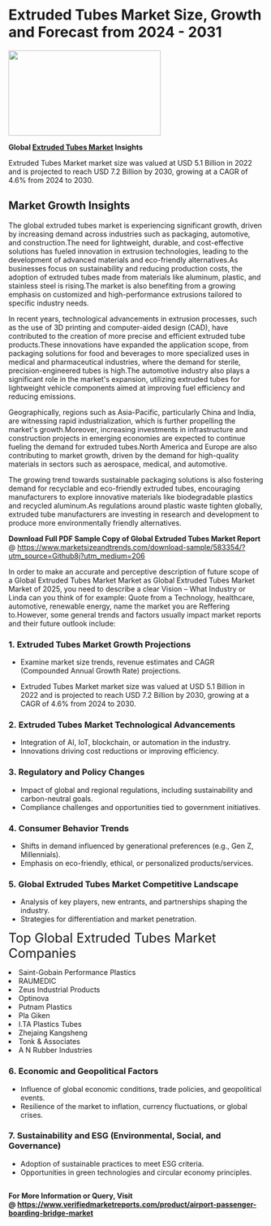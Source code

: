 <H1>Extruded Tubes Market Size, Growth and Forecast from 2024 - 2031</H1><img class="aligncenter size-medium wp-image-584254" src="https://thirdeyenews.in/wp-content/uploads/2024/09/Global-Market-Research-300x168.jpeg" alt="" width="300" height="168" /><p><strong>Global&nbsp;<a href="https://www.marketsizeandtrends.com/download-sample/583354/?utm_source=Github8j?utm_medium=206">Extruded Tubes Market</a> Insights</strong></p><p>Extruded Tubes Market market size was valued at USD 5.1 Billion in 2022 and is projected to reach USD 7.2 Billion by 2030, growing at a CAGR of 4.6% from 2024 to 2030.</p><p><h2>Market Growth Insights</h2> <p>The global extruded tubes market is experiencing significant growth, driven by increasing demand across industries such as packaging, automotive, and construction.The need for lightweight, durable, and cost-effective solutions has fueled innovation in extrusion technologies, leading to the development of advanced materials and eco-friendly alternatives.As businesses focus on sustainability and reducing production costs, the adoption of extruded tubes made from materials like aluminum, plastic, and stainless steel is rising.The market is also benefiting from a growing emphasis on customized and high-performance extrusions tailored to specific industry needs.</p> <p>In recent years, technological advancements in extrusion processes, such as the use of 3D printing and computer-aided design (CAD), have contributed to the creation of more precise and efficient extruded tube products.These innovations have expanded the application scope, from packaging solutions for food and beverages to more specialized uses in medical and pharmaceutical industries, where the demand for sterile, precision-engineered tubes is high.The automotive industry also plays a significant role in the market's expansion, utilizing extruded tubes for lightweight vehicle components aimed at improving fuel efficiency and reducing emissions.</p> <p>Geographically, regions such as Asia-Pacific, particularly China and India, are witnessing rapid industrialization, which is further propelling the market's growth.Moreover, increasing investments in infrastructure and construction projects in emerging economies are expected to continue fueling the demand for extruded tubes.North America and Europe are also contributing to market growth, driven by the demand for high-quality materials in sectors such as aerospace, medical, and automotive.</p> <p>The growing trend towards sustainable packaging solutions is also fostering demand for recyclable and eco-friendly extruded tubes, encouraging manufacturers to explore innovative materials like biodegradable plastics and recycled aluminum.As regulations around plastic waste tighten globally, extruded tube manufacturers are investing in research and development to produce more environmentally friendly alternatives.</p> <p><span class=""><strong>Download Full PDF Sample Copy of Global Extruded Tubes Market Report</strong> @ <a href="https://www.marketsizeandtrends.com/download-sample/583354/?utm_source=Github8j?utm_medium=206" target="_blank">https://www.marketsizeandtrends.com/download-sample/583354/?utm_source=Github8j?utm_medium=206</a></span></p><p>In order to make an accurate and perceptive description of future scope of a Global&nbsp;Extruded Tubes Market Market as Global&nbsp;Extruded Tubes Market Market of 2025, you need to describe a clear Vision &ndash; What Industry or Linda can you think of for example: Quote from a Technology, healthcare, automotive, renewable energy, name the market you are Reffering to.However, some general trends and factors usually impact market reports and their future outlook include:</p><h3>1.&nbsp;<strong>Extruded Tubes Market Growth Projections</strong></h3><ul><li>Examine market size trends, revenue estimates and CAGR (Compounded Annual Growth Rate) projections.</li><li><p>Extruded Tubes Market market size was valued at USD 5.1 Billion in 2022 and is projected to reach USD 7.2 Billion by 2030, growing at a CAGR of 4.6% from 2024 to 2030.</p></li></ul><h3>2.&nbsp;<strong>Extruded Tubes Market Technological Advancements</strong></h3><ul><li>Integration of AI, IoT, blockchain, or automation in the industry.</li><li>Innovations driving cost reductions or improving efficiency.</li></ul><h3>3.&nbsp;<strong>Regulatory and Policy Changes</strong></h3><ul><li>Impact of global and regional regulations, including sustainability and carbon-neutral goals.</li><li>Compliance challenges and opportunities tied to government initiatives.</li></ul><h3>4.&nbsp;<strong>Consumer Behavior Trends</strong></h3><ul><li>Shifts in demand influenced by generational preferences (e.g., Gen Z, Millennials).</li><li>Emphasis on eco-friendly, ethical, or personalized products/services.</li></ul><h3>5.&nbsp;<strong>Global Extruded Tubes Market Competitive Landscape</strong></h3><ul><li>Analysis of key players, new entrants, and partnerships shaping the industry.</li><li>Strategies for differentiation and market penetration.</li></ul><p data-pm-slice="1 1 []"><span style="color: inherit; font-family: inherit; font-size: 25px;">Top Global Extruded Tubes Market Companies</span></p><div class="" data-test-id=""><p><li>Saint-Gobain Performance Plastics</li><li> RAUMEDIC</li><li> Zeus Industrial Products</li><li> Optinova</li><li> Putnam Plastics</li><li> Pla Giken</li><li> I.TA Plastics Tubes</li><li> Zhejaing Kangsheng</li><li> Tonk & Associates</li><li> A N Rubber Industries</li></p></div><h3>6.&nbsp;<strong>Economic and Geopolitical Factors</strong></h3><ul><li>Influence of global economic conditions, trade policies, and geopolitical events.</li><li>Resilience of the market to inflation, currency fluctuations, or global crises.</li></ul><h3>7.&nbsp;<strong>Sustainability and ESG (Environmental, Social, and Governance)</strong></h3><ul><li>Adoption of sustainable practices to meet ESG criteria.</li><li>Opportunities in green technologies and circular economy principles.</li></ul><h2><strong style="font-size: 14px;">For More Information or Query, Visit @&nbsp;</strong><a style="background-color: #ffffff; font-size: 14px;" href="https://www.marketsizeandtrends.com/report/extruded-tubes-market/" target="_blank">https://www.verifiedmarketreports.com/product/airport-passenger-boarding-bridge-market</a></h2>